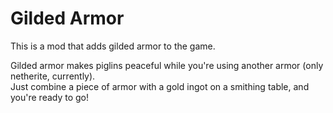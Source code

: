 # Gilded Armor
This is a mod that adds gilded armor to the game.

Gilded armor makes piglins peaceful while you're using another armor (only netherite, currently). <br>
Just combine a piece of armor with a gold ingot on a smithing table, and you're ready to go!
